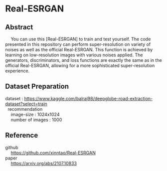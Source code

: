 # Real-ESRGAN

## Abstract
&emsp; You can use this [Real-ESRGAN] to train and test yourself.
The code presented in this repository can perform super-resolution on variety of noises as well as the official Real-ESRGAN.
This function is achieved by learning on low-resolution images with various noises applied.
The generators, discriminators, and loss functions are exactly the same as in the official Real-ESRGAN, allowing for a more sophisticated super-resolution experience.

## Dataset Preparation <br>
dataset : https://www.kaggle.com/balraj98/deepglobe-road-extraction-dataset?select=train <br>
&nbsp; recommendation <br>
&emsp; image-size : 1024x1024 <br>
&emsp; number of images : 1000 <br>

## Reference <br>
 github <br>
 &emsp; https://github.com/xinntao/Real-ESRGAN <br>
 paper <br>
 &emsp; https://arxiv.org/abs/2107.10833 <br>
